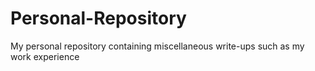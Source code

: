 # Personal-Repository
My personal repository containing miscellaneous write-ups such as my work experience
